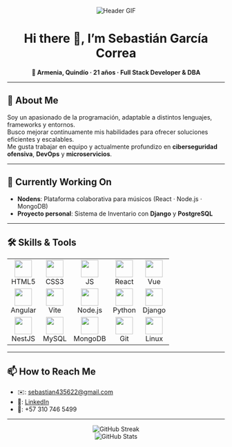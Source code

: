 <div align="center">

![Header GIF](https://media.giphy.com/media/26tn33aiTi1jkl6H6/giphy.gif)

# Hi there 👋, I’m Sebastián García Correa

**📍 Armenia, Quindío · 21 años · Full Stack Developer & DBA**

</div>

---

## 💫 About Me

Soy un apasionado de la programación, adaptable a distintos lenguajes, frameworks y entornos.  
Busco mejorar continuamente mis habilidades para ofrecer soluciones eficientes y escalables.  
Me gusta trabajar en equipo y actualmente profundizo en **ciberseguridad ofensiva**, **DevOps** y **microservicios**.

---

## 🚀 Currently Working On

- **Nodens**: Plataforma colaborativa para músicos (React · Node.js · MongoDB)
- **Proyecto personal**: Sistema de Inventario con **Django** y **PostgreSQL**

---

## 🛠️ Skills & Tools

<table>
  <tr>
    <td align="center"><img src="https://cdn.jsdelivr.net/gh/devicons/devicon/icons/html5/html5-original.svg" width="40"/><br>HTML5</td>
    <td align="center"><img src="https://cdn.jsdelivr.net/gh/devicons/devicon/icons/css3/css3-original.svg" width="40"/><br>CSS3</td>
    <td align="center"><img src="https://cdn.jsdelivr.net/gh/devicons/devicon/icons/javascript/javascript-original.svg" width="40"/><br>JS</td>
    <td align="center"><img src="https://cdn.jsdelivr.net/gh/devicons/devicon/icons/react/react-original.svg" width="40"/><br>React</td>
    <td align="center"><img src="https://cdn.jsdelivr.net/gh/devicons/devicon/icons/vuejs/vuejs-original.svg" width="40"/><br>Vue</td>
  </tr>
  <tr>
    <td align="center"><img src="https://cdn.jsdelivr.net/gh/devicons/devicon/icons/angularjs/angularjs-original.svg" width="40"/><br>Angular</td>
    <td align="center"><img src="https://cdn.jsdelivr.net/gh/devicons/devicon/icons/vite/vite-original.svg" width="40"/><br>Vite</td>
    <td align="center"><img src="https://cdn.jsdelivr.net/gh/devicons/devicon/icons/nodejs/nodejs-original.svg" width="40"/><br>Node.js</td>
    <td align="center"><img src="https://cdn.jsdelivr.net/gh/devicons/devicon/icons/python/python-original.svg" width="40"/><br>Python</td>
    <td align="center"><img src="https://cdn.jsdelivr.net/gh/devicons/devicon/icons/django/django-original.svg" width="40"/><br>Django</td>
  </tr>
  <tr>
    <td align="center"><img src="https://cdn.jsdelivr.net/gh/devicons/devicon/icons/nestjs/nestjs-original.svg" width="40"/><br>NestJS</td>
    <td align="center"><img src="https://cdn.jsdelivr.net/gh/devicons/devicon/icons/mysql/mysql-original.svg" width="40"/><br>MySQL</td>
    <td align="center"><img src="https://cdn.jsdelivr.net/gh/devicons/devicon/icons/mongodb/mongodb-original.svg" width="40"/><br>MongoDB</td>
    <td align="center"><img src="https://cdn.jsdelivr.net/gh/devicons/devicon/icons/git/git-original.svg" width="40"/><br>Git</td>
    <td align="center"><img src="https://cdn.jsdelivr.net/gh/devicons/devicon/icons/linux/linux-original.svg" width="40"/><br>Linux</td>
  </tr>
</table>

---

## 📫 How to Reach Me

- ✉️: [sebastian435622@gmail.com](mailto:sebastian435622@gmail.com)  
- 🔗: [LinkedIn](www.linkedin.com/in/sebastian-garcia-correa-52494426b)
- 📱: +57 310 746 5499

---

<div align="center">

![GitHub Streak](https://github-readme-streak-stats.herokuapp.com?user=SEGACO4356&theme=dark&hide_border=true)  
![GitHub Stats](https://github-readme-stats.vercel.app/api?username=SEGACO4356&show_icons=true&theme=radical)

</div>
